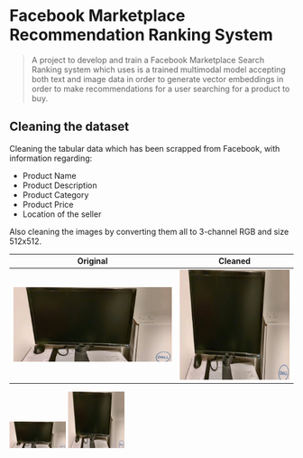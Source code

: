 # Facebook Marketplace Recommendation Ranking System

> A project to develop and train a Facebook Marketplace Search Ranking system which uses is a trained multimodal model accepting both text and image data in order to generate vector embeddings in order to make recommendations for a user searching for a product to buy.

## Cleaning the dataset

Cleaning the tabular data which has been scrapped from Facebook, with information regarding:
 - Product Name
 - Product Description
 - Product Category
 - Product Price
 - Location of the seller

 Also cleaning the images by converting them all to 3-channel RGB and size 512x512.

**Original**                                              | **Cleaned**
----------------------------------------------------------|-------------------------------------------------------
![](./00a13f7d-b1ef-4754-8a99-3bebdf4604bb_original.jpg)  |![](./00a13f7d-b1ef-4754-8a99-3bebdf4604bb_cleaned.jpg)

 <p float="left">
  <img src="./00a13f7d-b1ef-4754-8a99-3bebdf4604bb_original.jpg" width="100" />
  <img src="./00a13f7d-b1ef-4754-8a99-3bebdf4604bb_cleaned.jpg" width="100" /> 
</p>
